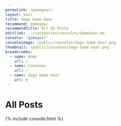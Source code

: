 ```yaml
---
permalink: /gamegear/
layout: post
title: Sega Game Gear
recommend: gamegear
recommendTitle: All GG Posts
editlink: ../categories/consoles/GameGear.md
console: 'gamegear'
consoleimage: /public/consoles/Sega Game Gear.png
thumbnail: /public/consoles/Sega Game Gear.png
breadcrumbs:
  - name: Home
    url: /
  - name: Consoles
    url: /
  - name: Sega Game Gear
    url: #
---
```


# All Posts
<div>

{% include console.html %}
</div>
